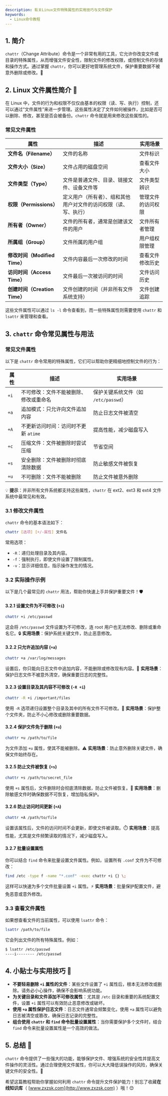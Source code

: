 ```yaml
---
description: 有关Linux文件特殊属性的实用技巧与文件保护
keywords:
  - Linux命令教程
---
```




## 1. 简介

`chattr`（Change Attribute）命令是一个非常有用的工具，它允许你改变文件或目录的特殊属性，从而增强文件安全性，限制文件的修改权限，或控制文件的存储和操作方式。通过掌握 `chattr`，你可以更好地管理系统文件，保护重要数据不被意外删除或修改。🌟

## 2. Linux 文件属性简介 📂

在 Linux 中，文件的行为和权限不仅仅由基本的权限（读、写、执行）控制，还可以通过“文件属性”来进一步管理。这些属性决定了文件如何被操作，比如是否可以删除、修改，甚至是否会被备份。`chattr` 命令就是用来修改这些属性的。

### 常见文件属性

| 属性   | 描述                                           | 实用场景                           |
|--------|------------------------------------------------|------------------------------------|
| **文件名（Filename）**   | 文件的名称                                   | 文件标识                           |
| **文件大小（Size）**     | 文件占用的磁盘空间                           | 查看文件大小                       |
| **文件类型（Type）**     | 文件是普通文件、目录、链接文件、设备文件等       | 文件类型辨识                       |
| **权限（Permissions）**  | 定义用户（所有者）、组和其他用户对文件的访问权限（读、写、执行） | 管理文件的访问权限                  |
| **所有者（Owner）**      | 文件的所有者，通常是创建该文件的用户           | 文件所有者管理                     |
| **所属组（Group）**      | 文件所属的用户组                               | 用户组权限管理                     |
| **修改时间（Modified Time）** | 文件内容最后一次修改的时间                    | 查看文件修改历史                   |
| **访问时间（Access Time）** | 文件最后一次被访问的时间                       | 文件访问历史                       |
| **创建时间（Creation Time）** | 文件创建的时间（并非所有文件系统支持）          | 文件创建追踪                       |

这些文件属性可以通过 `ls -l` 命令查看到，而一些特殊属性则需要使用 `chattr` 和 `lsattr` 来管理和查看。

## 3. `chattr` 命令常见属性与用法

### 常见文件属性

以下是 `chattr` 命令常用的特殊属性，它们可以帮助你更精细地控制文件的行为：

| 属性  | 描述                                | 实用场景                             |
|-------|-------------------------------------|--------------------------------------|
| `+i`  | 不可修改：文件不能被删除、修改或重命名 | 保护关键系统文件（如 `/etc/passwd`） |
| `+a`  | 追加模式：只允许向文件追加内容      | 防止日志文件被清空                  |
| `+A`  | 不更新访问时间：访问时不更新 `atime` | 提高性能，减少磁盘写入               |
| `+c`  | 压缩文件：文件被删除时尝试压缩      | 节省空间                            |
| `+s`  | 安全删除：文件被删除时彻底清除数据  | 防止敏感文件被恢复                  |
| `+u`  | 不可删除：文件不能被删除            | 防止文件被意外删除                  |

💡 **提示**：并非所有文件系统都支持这些属性，`chattr` 在 ext2、ext3 和 ext4 文件系统中最常见和有效。

### 3.1 修改文件属性

`chattr` 命令的基本语法如下：

```bash
chattr [选项] [+/-属性] 文件名
```

常用选项：

- `-R`：递归处理目录及其内容。
- `-f`：强制执行，即使文件设置了限制属性。
- `-v`：显示详细信息，指示操作发生的情况。

### 3.2 实际操作示例

以下是几个最常见的 `chattr` 用法，帮助你快速上手并保护重要文件！🛡️

#### 3.2.1 设置文件为不可修改 (`+i`)

```bash
chattr +i /etc/passwd
```

这会将 `/etc/passwd` 文件设置为不可修改，连 root 用户也无法修改、删除或重命名它。🔒 **实用场景**：保护系统关键文件，防止恶意修改。

#### 3.2.2 只允许追加内容 (`+a`)

```bash
chattr +a /var/log/messages
```

设置后，你只能向日志文件中追加内容，不能删除或修改现有内容。🔧 **实用场景**：保护日志文件不被意外清空，确保重要日志的完整性。

#### 3.2.3 设置目录及其内容不可修改 (`-R +i`)

```bash
chattr -R +i /important/files
```

使用 `-R` 选项递归设置整个目录及其中的所有文件不可修改。🛑 **实用场景**：保护整个文件夹，防止不小心修改或删除重要数据。

#### 3.2.4 保护文件免于删除 (`+u`)

```bash
chattr +u /path/to/file
```

为文件添加 `+u` 属性，使其不能被删除。⚠️ **实用场景**：防止意外删除关键文件，确保文件始终存在。

#### 3.2.5 防止文件被恢复 (`+s`)

```bash
chattr +s /path/to/secret_file
```

使用 `+s` 属性后，文件删除时会彻底清除数据，防止文件被恢复。🔐 **实用场景**：删除敏感文件时确保数据不可恢复，增加隐私保护。

#### 3.2.6 防止访问时间更新 (`+A`)

```bash
chattr +A /path/to/file
```

设置该属性后，文件的访问时间不会更新，即使文件被读取。⏱️ **实用场景**：提高性能，尤其是文件频繁读取的情况下，减少磁盘写入。

#### 3.2.7 批量设置属性

你可以结合 `find` 命令来批量设置文件属性。例如，设置所有 `.conf` 文件为不可修改：

```bash
find /etc -type f -name "*.conf" -exec chattr +i {} \;
```

这样可以快速为多个文件批量设置 `+i` 属性。⚡ **实用场景**：批量保护配置文件，避免恶意或意外修改。

### 3.3 查看文件属性

如果想查看文件的当前属性，可以使用 `lsattr` 命令：

```bash
lsattr /path/to/file
```

它会列出文件的所有特殊属性。例如：

```bash
$ lsattr /etc/passwd
----i-------- /etc/passwd
```

## 4. 小贴士与实用技巧 🌟

- **不要轻易删除 `+i` 属性的文件**：某些文件设置了 `+i` 属性后，根本无法修改或删除。请务必小心操作，确保不会影响系统功能。
- **为关键目录和文件添加不可修改属性**：尤其是 `/etc` 目录和重要的系统配置文件，设置 `+i` 属性可以有效防止恶意修改或破坏。
- **使用 `+a` 属性保护日志文件**：日志文件通常会频繁变化，使用 `+a` 属性可以避免日志被清空或篡改，确保日志记录的完整性。
- **组合使用 `chattr` 和 `find` 命令批量设置属性**：当你需要保护多个文件时，结合 `find` 命令来批量设置属性是一个高效的做法。

## 5. 总结 🎯

`chattr` 命令提供了一些强大的功能，能够保护文件、增强系统的安全性并提高文件操作的灵活性。通过合理使用文件属性，你可以大大降低误操作的风险，确保关键文件的安全性。🎯

希望这篇教程帮助你掌握如何利用 `chattr` 命令提升文件保护能力！别忘了收藏**在线知识库**（ [www.zxzsk.com](http://www.zxzsk.com) ）哦！😊